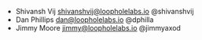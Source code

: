 - Shivansh Vij <shivanshvij@loopholelabs.io> @shivanshvij
- Dan Phillips <dan@loopholelabs.io> @dphilla
- Jimmy Moore <jimmy@loopholelabs.io> @jimmyaxod